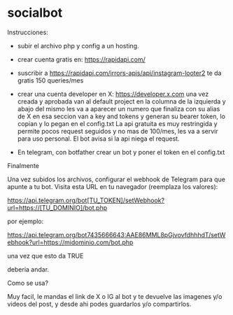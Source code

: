 # socialbot

Instrucciones:

- subir el archivo php y config a un hosting.

- crear cuenta gratis en: https://rapidapi.com/

- suscribir a https://rapidapi.com/irrors-apis/api/instagram-looter2
  te da gratis 150 queries/mes

- crear una cuenta developer en X: https://developer.x.com
  una vez creada y aprobada van al default project en la columna de la izquierda y abajo del mismo les va a aparecer un numero que finaliza con su alias de X
  en esa seccion van a key and tokens y generan su bearer token, lo copian y lo pegan en el config.txt
  La api gratuita es muy restringida y permite pocos request seguidos y no mas de 100/mes, les va a servir para uso personal. El bot avisa si la api niega el request.

- En telegram, con botfather crear un bot y poner el token en el config.txt

Finalmente

Una vez subidos los archivos, configurar el webhook de Telegram para que apunte a tu bot. 
Visita esta URL en tu navegador (reemplaza los valores):

https://api.telegram.org/bot[TU_TOKEN]/setWebhook?url=https://[TU_DOMINIO]/bot.php

por ejemplo:

https://api.telegram.org/bot7435666643:AAE86MML8pGjvovfdhhhdT/setWebhook?url=https://midominio.com/bot.php

una vez que esto da TRUE

deberia andar.

Como se usa?

Muy facil, le mandas el link de X o IG al bot y te devuelve las imagenes y/o videos del post, y desde ahi podes guardarlos y/o compartirlos.



